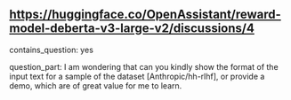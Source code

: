 ## https://huggingface.co/OpenAssistant/reward-model-deberta-v3-large-v2/discussions/4

contains_question: yes

question_part: I am wondering that can you kindly show the format of the input text for a sample of the dataset [Anthropic/hh-rlhf], or provide a demo, which are of great value for me to learn.